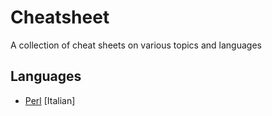 # Cheatsheet
A collection of cheat sheets on various topics and languages

## Languages
- [Perl](Perl/perl-cheatsheet.md) [Italian]
